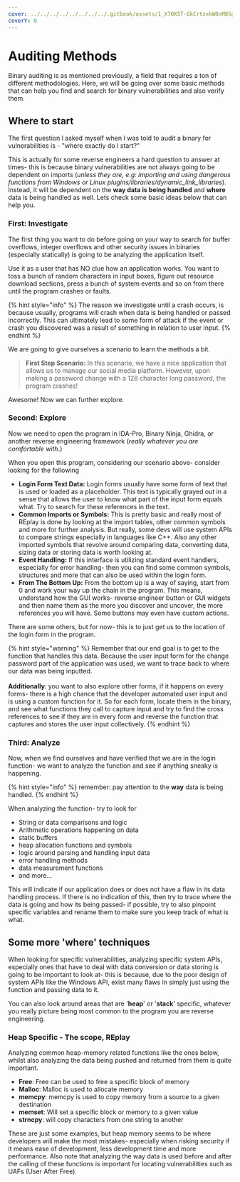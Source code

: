 ```yaml
---
cover: ../../../../../../../../.gitbook/assets/1_X7OK5T-GkCrtzxkW8nM8Sg.webp
coverY: 0
---
```


# Auditing Methods

Binary auditing is as mentioned previously, a field that requires a ton of different methodologies. Here, we will be going over some basic methods that can help you find and search for binary vulnerabilities and also verify them.&#x20;

## Where to start

The first question I asked myself when I was told to audit a binary for vulnerabilities is - "where exactly do I start?"

This is actually for some reverse engineers a hard question to answer at times- this is because binary vulnerabilities are not always going to be dependent on imports (_unless they are, e.g: importing and using dangerous functions from Windows or Linux plugins/libraries/dynamic\_link\_libraries_). Instead, it will be dependent on the **way data is being handled** and **where** data is being handled as well. Lets check some basic ideas below that can help you.

### First: Investigate

The first thing you want to do before going on your way to search for buffer overflows, integer overflows and other security issues in binaries (especially statically) is going to be analyzing the application itself.

Use it as a user that has NO clue how an application works. You want to toss a bunch of random characters in input boxes, figure out resource download sections, press a bunch of system events and so on from there until the program crashes or faults.

{% hint style="info" %}
The reason we investigate until a crash occurs, is because usually, programs will crash when data is being handled or passed incorrectly. This can ultimately lead to some form of attack if the event or crash you discovered was a result of something in relation to user input.
{% endhint %}

We are going to give ourselves a scenario to learn the methods a bit.&#x20;

> **First Step Scenario:** In this scenario, we have a nice application that allows us to manage our social media platform. However, upon making a password change with a 128 character long password, the program crashes!

Awesome! Now we can further explore.

### Second: Explore

Now we need to open the program in IDA-Pro, Binary Ninja, Ghidra, or another reverse engineering framework (_really whatever you are comfortable with_.)

When you open this program, considering our scenario above- consider looking for the following

* **Login Form Text Data:** Login forms usually have some form of text that is used or loaded as a placeholder. This text is typically grayed out in a sense that allows the user to know what part of the input form equals what. Try to search for these references in the text.
* **Common Imports or Symbols:** This is pretty basic and really most of REplay is done by looking at the import tables, other common symbols and more for further analysis. But really, some devs will use system APIs to compare strings especially in languages like C++. Also any other imported symbols that revolve around comparing data, converting data, sizing data or storing data is worth looking at.
* **Event Handling:** If this interface is utilizing standard event handlers, especially for error handling- then you can find some common symbols, structures and more that can also be used within the login form.
* **From The Bottom Up:** From the bottom up is a way of saying, start from 0 and work your way up the chain in the program. This means, understand how the GUI works- reverse engineer button or GUI widgets and then name them as the more you discover and uncover, the more references you will have. Some buttons may even have custom actions.

There are some others, but for now- this is to just get us to the location of the login form in the program.

{% hint style="warning" %}
Remember that our end goal is to get to the function that handles this data. Because the user input form for the change password part of the application was used, we want to trace back to where our data was being inputted.\
\
**Additionally**: you want to also explore other forms, if it happens on every forms- there is a high chance that the developer automated user input and is using a custom function for it. So for each form, locate them in the binary, and see what functions they call to capture input and try to find the cross references to see if they are in every form and reverse the function that captures and stores the user input collectively.
{% endhint %}

### Third: Analyze

Now, when we find ourselves and have verified that we are in the login function- we want to analyze the function and see if anything sneaky is happening.

{% hint style="info" %}
remember: pay attention to the **way** data is being handled.&#x20;
{% endhint %}

When analyzing the function- try to look for&#x20;

* String or data comparisons and logic
* Arithmetic operations happening on data
* static buffers
* heap allocation functions and symbols
* logic around parsing and handling input data
* error handling methods&#x20;
* data measurement functions
* and more...

This will indicate if our application does or does not have a flaw in its data handling process. If there is no indication of this, then try to trace where the data is going and how its being passed- if possible, try to also pinpoint specific variables and rename them to make sure you keep track of what is what.&#x20;

## Some more 'where' techniques

When looking for specific vulnerabilities, analyzing specific system APIs, especially ones that have to deal with data conversion or data storing is going to be important to look at- this is because, due to the poor design of system APIs like the Windows API, exist many flaws in simply just using the function and passing data to it.&#x20;

You can also look around areas that are '**heap**' or '**stack**' specific, whatever you really picture being most common to the program you are reverse engineering.&#x20;

### Heap Specific - The scope, REplay

Analyzing common heap-memory related functions like the ones below, whilst also analyzing the data being pushed and returned from them is quite important.

* **Free**: Free can be used to free a specific block of memory
* **Malloc**: Malloc is used to allocate memory&#x20;
* **memcpy**: memcpy is used to copy memory from a source to a given destination
* **memset**: Will set a specific block or memory to a given value
* **strncpy**: will copy characters from one string to another

These are just some examples, but heap memory seems to be where developers will make the most mistakes- especially when risking security if it means ease of development, less development time and more performance. Also note that analyzing the way data is used before and after the calling of these functions is important for locating vulnerabilities such as UAFs (User After Free).

